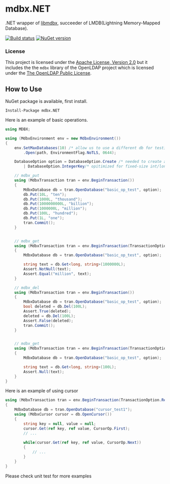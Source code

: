 # mdbx.NET

.NET wrapper of [libmdbx](https://github.com/leo-yuriev/libmdbx), succeeder of LMDB(Lightning Memory-Mapped Database).

[![Build status](https://ci.appveyor.com/api/projects/status/7nyn3s6fspk8j6o2/branch/master?svg=true)](https://ci.appveyor.com/project/wangjia184/mdbx-net/branch/master) [![NuGet version](https://img.shields.io/nuget/v/mdbx.NET.svg)](https://www.nuget.org/packages/mdbx.NET/) 

### License

This project is licensed under the [Apache License, Version 2.0](http://www.apache.org/licenses/LICENSE-2.0.html) but it includes the the `mdbx` library of the OpenLDAP project which is licensed under the [The OpenLDAP Public License](http://www.openldap.org/software/release/license.html).

## How to Use

NuGet package  is available, first install.
```
Install-Package mdbx.NET
```

Here is an example of basic operations.
```csharp
using MDBX;

using (MdbxEnvironment env = new MdbxEnvironment())
{
    env.SetMaxDatabases(10) /* allow us to use a different db for testing */
        .Open(path, EnvironmentFlag.NoTLS, 0644);

    DatabaseOption option = DatabaseOption.Create /* needed to create a new db if not exists */
        | DatabaseOption.IntegerKey/* opitimized for fixed-size int/long key */;

    // mdbx_put
    using (MdbxTransaction tran = env.BeginTransaction())
    {
        MdbxDatabase db = tran.OpenDatabase("basic_op_test", option);
        db.Put(10L, "ten");
        db.Put(1000L, "thousand");
        db.Put(1000000000L, "billion");
        db.Put(1000000L, "million");
        db.Put(100L, "hundred");
        db.Put(1L, "one");
        tran.Commit();
    }


    // mdbx_get
    using (MdbxTransaction tran = env.BeginTransaction(TransactionOption.ReadOnly))
    {
        MdbxDatabase db = tran.OpenDatabase("basic_op_test", option);

        string text = db.Get<long, string>(1000000L);
        Assert.NotNull(text);
        Assert.Equal("million", text);
    }

    // mdbx_del
    using (MdbxTransaction tran = env.BeginTransaction())
    {
        MdbxDatabase db = tran.OpenDatabase("basic_op_test", option);
        bool deleted = db.Del(100L);
        Assert.True(deleted);
        deleted = db.Del(100L);
        Assert.False(deleted);
        tran.Commit();
    }


    // mdbx_get
    using (MdbxTransaction tran = env.BeginTransaction(TransactionOption.ReadOnly))
    {
        MdbxDatabase db = tran.OpenDatabase("basic_op_test", option);

        string text = db.Get<long, string>(100L);
        Assert.Null(text);
    }
}
```

Here is an example of using cursor

```csharp
using (MdbxTransaction tran = env.BeginTransaction(TransactionOption.ReadOnly))
{
    MdbxDatabase db = tran.OpenDatabase("cursor_test1");
    using (MdbxCursor cursor = db.OpenCursor())
    {
        string key = null, value = null;
        cursor.Get(ref key, ref value, CursorOp.First);
        // ...
        
        while(cursor.Get(ref key, ref value, CursorOp.Next))
        {
            // ...
        }
    }
}
```

Please check unit test for more examples
